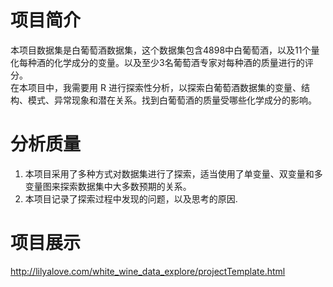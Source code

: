 # 项目简介

本项目数据集是白葡萄酒数据集，这个数据集包含4898中白葡萄酒，以及11个量化每种酒的化学成分的变量。以及至少3名葡萄酒专家对每种酒的质量进行的评分。   
在本项目中，我需要用 R 进行探索性分析，以探索白葡萄酒数据集的变量、结构、模式、异常现象和潜在关系。找到白葡萄酒的质量受哪些化学成分的影响。   

# 分析质量   

1. 本项目采用了多种方式对数据集进行了探索，适当使用了单变量、双变量和多变量图来探索数据集中大多数预期的关系。   
2. 本项目记录了探索过程中发现的问题，以及思考的原因.

# 项目展示
http://lilyalove.com/white_wine_data_explore/projectTemplate.html
